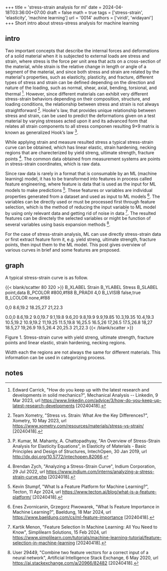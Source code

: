 +++
title = 'stress-strain analysis for ml'
date = 2024-04-18T03:36:00+07:00
draft = false
math = true
tags = ['stress-strain', 'elasticity', 'machine learning']
url = '0014'
authors = ['viridi', 'widayani']
+++
Short intro about stress-stress analysis for machine learning <!--more-->


## intro
Two important concepts that describe the internal forces and deformations of a solid material when it is subjected to external loads are stress and strain, where stress is the force per unit area that acts on a cross-section of the material, while strain is the relative change in length or angle of a segment of the material, and since both stress and strain are related by the material's properties, such as elasticity, plasticity, and fracture, different types of stress and strain can be defined depending on the direction and nature of the loading, such as normal, shear, axial, bending, torsional, and thermal [^carrick_2023]. However, since different materials can exhibit very different stress-strain behaviors depending on their composition, structure, and loading conditions, the relationship between stress and strain is not always straightforward [^xometryteam_2023]. Hooke's law, that provides unique relationship between stress and strain, can be used to predict the deformations given on a test material by varying stresses acted upon it and its advanced form that relates all strain components to all stress componen resulting 9&times;9 matrix is known as generalized Hook’s law [^kumar_2019].

While applying strain and measure resulted stress a typical stress-strain curve can be obtained, which has linear elastic, strain hardening, necking regions that are charecterized by yield streng, ultimate strength, fracture points [^zych_2022]. The common data obtained from measurement systems are points in stress-strain coordinates, which is raw data.

Since raw data is rarely in a format that is consumable by an ML (machine learning) model, it has to be transformed into features in process called feature engineering, where feature is data that is used as the input for ML models to make predictions [^stumpf_2024]. These features or variables are individual properties generated from a dataset and used as input to ML models [^zvornicanin_2024]. The variables can be directly used or must be processed first through feature selection, which is the method of reducing the input variable to ML model by using only relevant data and getting rid of noise in data [^menon_2024]. The resulted features can be directely the selected variables or might be function of several variables using basis expansion methods [^user29449_2020].

For the case of stress-strain analysis, ML can use directly stress-strain data or first extract feature form it, e.g. yield streng, ultimate strength, fracture points, then input them to the ML model. This post gives overview of various curves in brief and some features are proposed.


## graph
A typical stress-strain curve is as follow.

{{< blank/scatter 80 320 >}}
B_XLABEL Strain
B_YLABEL Stress
B_SLABEL point,data
B_PCOLOR #800,#f88
B_PRADII 4,0
B_LVISIB false,true
B_LCOLOR none,#f88

0,0
8.6,19.2
18.25,27
21,22.3

0.0,0
8.6,19.2
9.0,19.7
9.1,19.8
9.6,20
9.8,19.9
9.9,19.85
10.3,19.35
10.4,19.3
10.5,19.2
10.9,19.2
11,19.25
11.5,19.8
16,25.5
16.5,26
17,26.5
17.5,26.8
18,27
18.5,27
19,26.9
19.5,26.4
20,25.3
21,22.3
{{< /blank/scatter >}}

Figure 1. Stress-strain curve with yield streng, ultimate strength, fracture points and linear elastic, strain hardening, necking regions. 

Width each the regions are not always the same for different materials. This information can be used in categorizing process.


## notes
[^carrick_2023]: Edward Carrick, "How do you keep up with the latest research and developments in solid mechanics?", Mechanical Analysis -- Linkedin, 9 Mar 2023, url https://www.linkedin.com/advice/3/how-do-you-keep-up-latest-research-developments [20240418].
[^kumar_2019]: P. Kumar, M. Mahanty, A. Chattopadhyay, "An Overview of Stress-Strain Analysis for Elasticity Equations", in Elasticity of Materials - Basic Principles and Design of Structures, IntechOpen, 30 Jan 2019, url http://dx.doi.org/10.5772/intechopen.82066.
[^menon_2024]: Kartik Menon, "Feature Selection In Machine Learning: All You Need to Know", Simplilearn Solutions, 15 Feb 2024, url https://www.simplilearn.com/tutorials/machine-learning-tutorial/feature-selection-in-machine-learning [20240418].
[^stumpf_2024]: Kevin Stumpf, "What Is a Feature Platform for Machine Learning?", Tecton, 11 Apr 2024, url https://www.tecton.ai/blog/what-is-a-feature-platform/ [20240418].
[^user29449_2020]: User 29449, "Combine two feature vectors for a correct input of a neural network", Artificial Intelligence Stack Exchange, 6 May 2020, url https://ai.stackexchange.com/a/20966/82482 [20240418].
[^xometryteam_2023]: Team Xometry, "Stress vs. Strain: What Are the Key Differences?", Xometry, 10 May 2023, url https://www.xometry.com/resources/materials/stress-vs-strain/ [20240418].
[^zvornicanin_2024]: Enes Zvornicanin, Grzegorz Piwowarek, "What Is Feature Importance in Machine Learning?", Baeldung, 18 Mar 2024, url https://www.baeldung.com/cs/ml-feature-importance [20240418].
[^zych_2022]: Brendan Zych, "Analyzing a Stress-Strain Curve", Indium Corporation, 29 Jul 2022, url https://www.indium.com/interns/analyzing-a-stress-strain-curve.php [2024018].
